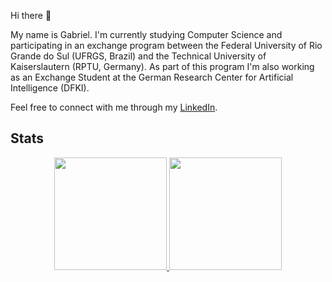 Hi there 👋

My name is Gabriel. I'm currently studying Computer Science and participating in an exchange program between the Federal University of Rio Grande do Sul (UFRGS, Brazil) and the Technical University of Kaiserslautern (RPTU, Germany). As part of this program I'm also working as an Exchange Student at the German Research Center for Artificial Intelligence (DFKI).

Feel free to connect with me through my <a href="https://www.linkedin.com/in/gabriel-madeira" target="_blank">LinkedIn</a>.


## Stats
<div align="center">
  <a href="https://github.com/gabrielmadeira">
  <img height="180em" src="https://github-readme-stats.vercel.app/api?username=gabrielmadeira&show_icons=true&theme=dracula&include_all_commits=true&count_private=true"/>
  <img height="180em" src="https://github-readme-stats.vercel.app/api/top-langs/?username=gabrielmadeira&layout=compact&langs_count=7&theme=dracula"/>
</div>

<!--
**gabrielmadeira/gabrielmadeira** is a ✨ _special_ ✨ repository because its `README.md` (this file) appears on your GitHub profile.

Here are some ideas to get you started:

- 🔭 I’m currently working on ...
- 🌱 I’m currently learning ...
- 👯 I’m looking to collaborate on ...
- 🤔 I’m looking for help with ...
- 💬 Ask me about ...
- 📫 How to reach me: ...
- 😄 Pronouns: ...
- ⚡ Fun fact: ...
-->
